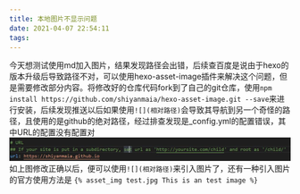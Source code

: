 ```yaml
---
title: 本地图片不显示问题
date: 2021-04-07 22:54:11
tags:
---
```

今天想测试使用md加入图片，结果发现路径会出错，后续查百度是说由于hexo的版本升级后导致路径不对，可以使用hexo-asset-image插件来解决这个问题，但是需要修改部分内容。将修改好的仓库代码fork到了自己的git仓库，使用`npm install https://github.com/shiyanmaia/hexo-asset-image.git --save`来进行安装，后续发现推送以后如果使用`![](相对路径)`会导致其导航到另一个奇怪的路径，且使用的是github的绝对路径，经过排查发现是_config.yml的配置错误，其中URL的配置没有配置对
![](本地图片不显示问题/1.jpg)
如上图修改正确以后，便可以使用`![](相对路径)`来引入图片了，还有一种引入图片的官方使用方法是
`{% asset_img test.jpg This is an test image %}`
